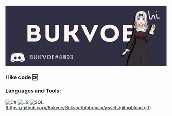 ![Header](https://github.com/Bukvoe/Bukvoe/blob/main/assets/header.png)
### I like code 🆗
### Languages and Tools:
![C#](https://img.shields.io/badge/-C%23-2d2b43?style=for-the-badge&logo=.net&logoColor=ffffff)
![JS](https://img.shields.io/badge/-JavaScript-2d2b43?style=for-the-badge&logo=JavaScript&logoColor=ffffff)
![SQL](https://img.shields.io/badge/-Sql-2d2b43?style=for-the-badge&logo=mysql&logoColor=ffffff)
(https://github.com/Bukvoe/Bukvoe/blob/main/assets/githubload.gif)